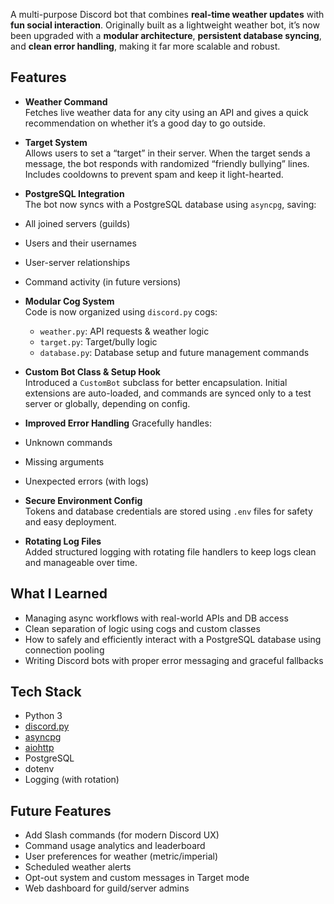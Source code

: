 A multi-purpose Discord bot that combines **real-time weather updates** with **fun social interaction**. Originally built as a lightweight weather bot, it’s now been upgraded with a **modular architecture**, **persistent database syncing**, and **clean error handling**, making it far more scalable and robust.

## Features

-  **Weather Command**  
  Fetches live weather data for any city using an API and gives a quick recommendation on whether it’s a good day to go outside.

-  **Target System**  
  Allows users to set a “target” in their server. When the target sends a message, the bot responds with randomized “friendly bullying” lines. Includes cooldowns to prevent spam and keep it light-hearted.

-  **PostgreSQL Integration**   
  The bot now syncs with a PostgreSQL database using `asyncpg`, saving:
  - All joined servers (guilds)
  - Users and their usernames
  - User-server relationships
  - Command activity (in future versions)

- **Modular Cog System**  
  Code is now organized using `discord.py` cogs:
  - `weather.py`: API requests & weather logic
  - `target.py`: Target/bully logic
  - `database.py`: Database setup and future management commands

- **Custom Bot Class & Setup Hook**  
  Introduced a `CustomBot` subclass for better encapsulation. Initial extensions are auto-loaded, and commands are synced only to a test server or globally, depending on config.

-  **Improved Error Handling** 
  Gracefully handles:
  - Unknown commands
  - Missing arguments
  - Unexpected errors (with logs)

- **Secure Environment Config**  
  Tokens and database credentials are stored using `.env` files for safety and easy deployment.

- **Rotating Log Files**  
  Added structured logging with rotating file handlers to keep logs clean and manageable over time.

## What I Learned

- Managing async workflows with real-world APIs and DB access
- Clean separation of logic using cogs and custom classes
- How to safely and efficiently interact with a PostgreSQL database using connection pooling
- Writing Discord bots with proper error messaging and graceful fallbacks

## Tech Stack

- Python 3
- [discord.py](https://discordpy.readthedocs.io/)
- [asyncpg](https://magicstack.github.io/asyncpg/)
- [aiohttp](https://docs.aiohttp.org/)
- PostgreSQL
- dotenv
- Logging (with rotation)

## Future Features

-  Add Slash commands (for modern Discord UX)
-  Command usage analytics and leaderboard
-  User preferences for weather (metric/imperial)
-  Scheduled weather alerts
-  Opt-out system and custom messages in Target mode
-  Web dashboard for guild/server admins
